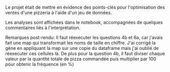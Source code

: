Le projet était de mettre en évidence des points-clés pour l'optimisation des ventes d'une pizzeria à l'aide d'un jeu de données.

Les analyses sont affichées dans le notebook, accompagnées de quelques commentaires liés à l'interprétation.

Remarques post-rendu:
Il faut réexecuter les questions 4b et 6a, car j'avais fait une map qui transformait les noms de taille en chiffre. J'ai corrigé la gène en appliquant la map sur une copie du dataframe mais j'ai oublié de réexecuter ces cellules là. De plus pour la question 4b, il faut diviser chaque valeur par la quantité totale de pizza commandée puis multiplier par 100 pour obtenir la fréquence (en %)
